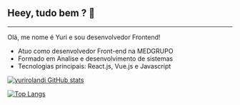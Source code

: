 ## Heey, tudo bem ? 👋

<hr>

Olá, me nome é Yuri e sou desenvolvedor Frontend!
- Atuo como desenvolvedor Front-end  na MEDGRUPO
- Formado em Analise e desenvolvimento de sistemas
- Tecnologias principais: React.js, Vue.js e Javascript

[![yurirolandi GitHub stats](https://github-readme-stats.vercel.app/api?username=yurirolandi)](https://github.com/anuraghazra/github-readme-stats)

[![Top Langs](https://github-readme-stats.vercel.app/api/top-langs/?username=yurirolandi&layout=compact)](https://github.com/anuraghazra/github-readme-stats)
